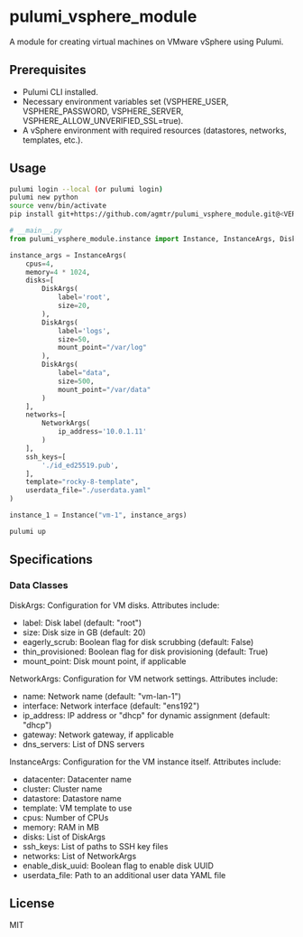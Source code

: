 # pulumi_vsphere_module

A module for creating virtual machines on VMware vSphere using Pulumi.

## Prerequisites

- Pulumi CLI installed.
- Necessary environment variables set (VSPHERE_USER, VSPHERE_PASSWORD, VSPHERE_SERVER, VSPHERE_ALLOW_UNVERIFIED_SSL=true).
- A vSphere environment with required resources (datastores, networks, templates, etc.).

## Usage

```bash
pulumi login --local (or pulumi login)
pulumi new python
source venv/bin/activate
pip install git+https://github.com/agmtr/pulumi_vsphere_module.git@<VERSION>
```

```python
# __main__.py
from pulumi_vsphere_module.instance import Instance, InstanceArgs, DiskArgs, NetworkArgs

instance_args = InstanceArgs(
    cpus=4,
    memory=4 * 1024,
    disks=[
        DiskArgs(
            label='root',
            size=20,
        ),
        DiskArgs(
            label='logs',
            size=50,
            mount_point="/var/log"
        ),
        DiskArgs(
            label="data",
            size=500,
            mount_point="/var/data"
        )
    ],
    networks=[
        NetworkArgs(
            ip_address='10.0.1.11'
        )
    ],
    ssh_keys=[
        './id_ed25519.pub',
    ],
    template="rocky-8-template",
    userdata_file="./userdata.yaml"
)

instance_1 = Instance("vm-1", instance_args)
```

```bash
pulumi up
```

## Specifications
### Data Classes

DiskArgs: Configuration for VM disks. Attributes include:
- label: Disk label (default: "root")
- size: Disk size in GB (default: 20)
- eagerly_scrub: Boolean flag for disk scrubbing (default: False)
- thin_provisioned: Boolean flag for disk provisioning (default: True)
- mount_point: Disk mount point, if applicable

NetworkArgs: Configuration for VM network settings. Attributes include:
- name: Network name (default: "vm-lan-1")
- interface: Network interface (default: "ens192")
- ip_address: IP address or "dhcp" for dynamic assignment (default: "dhcp")
- gateway: Network gateway, if applicable
- dns_servers: List of DNS servers

InstanceArgs: Configuration for the VM instance itself. Attributes include:
- datacenter: Datacenter name
- cluster: Cluster name
- datastore: Datastore name
- template: VM template to use
- cpus: Number of CPUs
- memory: RAM in MB
- disks: List of DiskArgs
- ssh_keys: List of paths to SSH key files
- networks: List of NetworkArgs
- enable_disk_uuid: Boolean flag to enable disk UUID
- userdata_file: Path to an additional user data YAML file

## License

MIT
